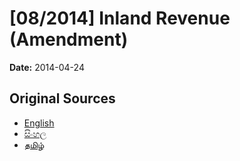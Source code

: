 # [08/2014] Inland Revenue (Amendment)

**Date:** 2014-04-24

## Original Sources

- [English](https://documents.gov.lk/view/acts/2014/4/08-2014_E.pdf)
- [සිංහල](https://documents.gov.lk/view/acts/2014/4/08-2014_S.pdf)
- [தமிழ்](https://documents.gov.lk/view/acts/2014/4/08-2014_T.pdf)
